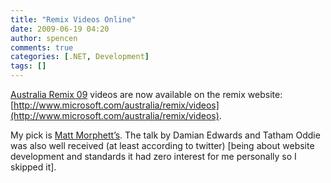 ```yaml
---
title: "Remix Videos Online"
date: 2009-06-19 04:20
author: spencen
comments: true
categories: [.NET, Development]
tags: []
---
```


[Australia Remix 09](http://blog.spencen.com/2009/06/11/remix09-recap.aspx) videos are now available on the remix website: [http://www.microsoft.com/australia/remix/videos](http://www.microsoft.com/australia/remix/videos).  

My pick is [Matt Morphett’s](http://mattmorphett.blogspot.com/2009/06/video-remix-2009.html). The talk by Damian Edwards and Tatham Oddie was also well received (at least according to twitter) [being about website development and standards it had zero interest for me personally so I skipped it].


